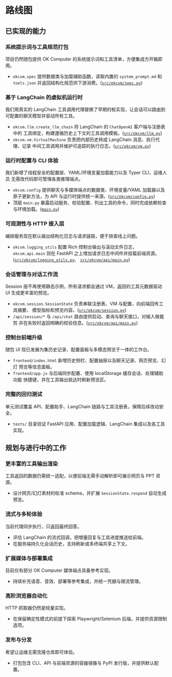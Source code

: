 # 路线图

## 已实现的能力

### 系统提示词与工具规范打包
项目仍然随包提供 OK Computer 的系统提示词和工具清单，方便集成方开箱即用。
- `okcvm.spec` 提供数据类与加载辅助函数，读取内置的 `system_prompt.md` 和
  `tools.json` 并返回结构化规范供下游消费。([`src/okcvm/spec.py`](./src/okcvm/spec.py))

### 基于 LangChain 的虚拟机运行时
我们用真实的 LangChain 工具调用代理替换了早期的桩实现，让会话可以路由到
可配置的聊天模型并驱动所有工具。
- `okcvm.llm.create_llm_chain` 将 LangChain 的 `ChatOpenAI` 客户端与注册表中的
  工具绑定，构建遵循历史上下文的工具调用模板。([`src/okcvm/llm.py`](./src/okcvm/llm.py))
- `okcvm.vm.VirtualMachine` 负责把内部历史转成 LangChain 消息、执行代理、记录
  中间工具调用并维护可追踪的执行日志。([`src/okcvm/vm.py`](./src/okcvm/vm.py))

### 运行时配置与 CLI 体验
我们新增了线程安全的配置层、YAML/环境变量加载能力以及 Typer CLI，运维人员
无需改代码即可管理各类推理端点。
- `okcvm.config` 提供聊天与多媒体端点的数据类、环境变量/YAML 加载器以及
  原子更新方法，为 API 与运行时提供统一来源。([`src/okcvm/config.py`](./src/okcvm/config.py))
- 顶层 `main.py` 暴露启动服务、校验配置、列出工具的命令，同时完成依赖检查
  与环境加载。([`main.py`](./main.py))

### 可观测性与 HTTP 接入层
编排服务现在默认输出结构化日志与请求链路，便于排查线上问题。
- `okcvm.logging_utils` 配置 Rich 控制台输出与滚动文件日志，`okcvm.api.main`
  则在 FastAPI 之上增加请求日志中间件并挂载前端资源。([`src/okcvm/logging_utils.py`](./src/okcvm/logging_utils.py)、
  [`src/okcvm/api/main.py`](./src/okcvm/api/main.py))

### 会话管理与对话工作流
Session 层不再使用静态示例，所有请求都会通过 VM，返回的工具元数据驱动 UI
生成更丰富的预览。
- `okcvm.session.SessionState` 负责串联注册表、VM 与配置，向前端回传工具摘要、
  模型指标和预览内容。([`src/okcvm/session.py`](./src/okcvm/session.py))
- `/api/session/*` 与 `/api/chat` 路由提供启动、查询与聊天接口，对输入做裁剪
  并在失败时返回明确的校验信息。([`src/okcvm/api/main.py`](./src/okcvm/api/main.py))

### 控制台前端升级
随包 UI 现已发展为集历史记录、配置面板与多模态预览于一体的工作台。
- `frontend/index.html` 新增历史侧栏、配置抽屉以及聊天记录、网页预览、幻灯
  预览等信息面板。
- `frontend/app.js` 与后端同步配置、使用 localStorage 缓存会话、处理辅助功能
  快捷键，并在工具输出抵达时刷新预览区。

### 完整的回归测试
单元测试覆盖 API、配置助手、LangChain 链路与工具注册表，保障后续改动安全。
- `tests/` 目录验证 FastAPI 应用、配置加载逻辑、LangChain 集成以及各工具实现。

## 规划与进行中的工作

### 更丰富的工具输出渲染
工具返回的数据仍需统一适配，以便前端无需手动解析即可展示网页与 PPT 资源。
- 设计网页/幻灯素材的标准 schema，并扩展 `SessionState.respond` 自动生成预览。

### 流式与多轮体验
当前代理同步执行，只返回最终回答。
- 评估 LangChain 的流式回调，把增量回复与工具进度推送给前端。
- 在服务端持久化会话历史，支持刷新或多终端共享上下文。

### 扩展媒体与部署集成
目前仅有部分 OK Computer 媒体端点具备参考实现。
- 持续补充语音、音效、部署等参考集成，并统一凭据与限流管理。

### 高阶浏览器自动化
HTTP 抓取器仍然是轻量实现。
- 在保留确定性模式的前提下探索 Playwright/Selenium 后端，并提供资源限制选项。

### 发布与分发
希望让运维无需克隆仓库即可体验。
- 打包包含 CLI、API 与前端资源的容器镜像与 PyPI 发行版，并提供默认配置。
